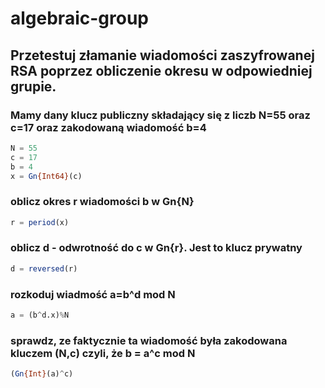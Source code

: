 # algebraic-group
 
## Przetestuj złamanie wiadomości zaszyfrowanej RSA poprzez obliczenie okresu w odpowiedniej grupie. 
### Mamy dany klucz publiczny składający się z liczb N=55 oraz c=17 oraz zakodowaną wiadomość b=4
``` Julia
N = 55 
c = 17 
b = 4
x = Gn{Int64}(c)
```
### oblicz okres r wiadomości b w Gn{N}
``` Julia
r = period(x)
```
### oblicz d - odwrotność do c w Gn{r}. Jest to klucz prywatny
``` Julia
d = reversed(r)
```
### rozkoduj wiadmość a=b^d mod N
``` Julia
a = (b^d.x)%N
```
### sprawdz, ze faktycznie ta wiadomość była zakodowana kluczem (N,c) czyli, że b = a^c mod N
``` Julia
(Gn{Int}(a)^c)
```

